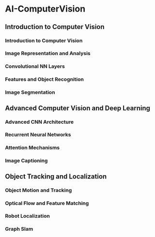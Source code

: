 # AI-ComputerVision
## Introduction to Computer Vision
### Introduction to Computer Vision
### Image Representation and Analysis
### Convolutional NN Layers
### Features and Object Recognition
### Image Segmentation
## Advanced Computer Vision and Deep Learning
### Advanced CNN Architecture
### Recurrent Neural Networks
### Attention Mechanisms
### Image Captioning
## Object Tracking and Localization
### Object Motion and Tracking
### Optical Flow and Feature Matching
### Robot Localization
### Graph Slam
